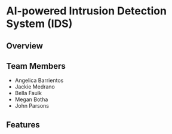 # AI-powered Intrusion Detection System (IDS)

## Overview

## Team Members
- Angelica Barrientos
- Jackie Medrano
- Bella Faulk
- Megan Botha
- John Parsons

## Features
